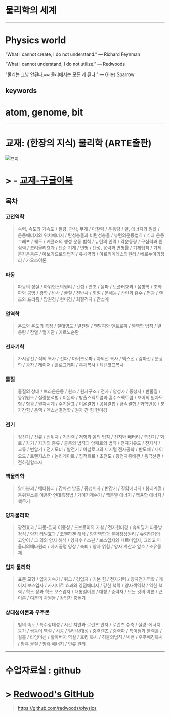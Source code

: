 # 물리학의 세계

---

# Physics world

“What I cannot create, I do not understand.”
— Richard Feynman

“What I cannot understand, I do not utilize.”
— Redwoods

"물리는 그냥 안된다.~~ 물리에서는 모든 게 된다."
— Giles Sparrow

## keywords

# atom, genome, bit

---

# 교재: (한장의 지식) 물리학 (ARTE출판)

![표지](https://misc.ridibooks.com/cover/222001825/xxlarge)

# > - [교재-구글이북](https://books.google.co.kr/books?id=fVgzDwAAQBAJ&pg=PT9&lpg=PT9&dq=%EC%A7%88%EB%9F%89+%EA%B4%80%EC%84%B1+%EB%AC%B4%EA%B2%8C&source=bl&ots=qETYTIeDQa&sig=ACfU3U03GoLroFvgyDAEoghcWkENtb3W6w&hl=ko&sa=X&ved=2ahUKEwiJ2r6e7vjgAhVdyYsBHSwRBLEQ6AEwCnoECAEQAQ#v=onepage&q=%EC%A7%88%EB%9F%89%20%EA%B4%80%EC%84%B1%20%EB%AC%B4%EA%B2%8C&f=false)

## 목차

### 고전역학

> 속력, 속도와 가속도 / 질량, 관성, 무게 / 마찰력 / 운동량 / 일, 에너지와 일률 / 운동에너지와 위치에너지 / 탄성충돌과 비탄성충돌 / 뉴턴의운동법칙 / 식과 운동 그래프 / 궤도 / 케플러의 행성 운동 법칙 / 뉴턴의 인력 / 각운동량 / 구심력과 원심력 / 코리올리효과 / 단순 기계 / 변형 / 탄성, 응력과 변형률 / 기체법칙 / 기체분자운동론 / 아보가드로의법칙 / 유체역학 / 아르키메데스의원리 / 베르누이의정리 / 카오스이론

### 파동

> 파동의 성질 / 하위헌스의원리 / 간섭 / 변조 / 음파 / 도플러효과 / 음향학 / 조화파와 공명 / 광학 / 반사 / 굴절 / 전반사 / 회절 / 분해능 / 산란과 흡수 / 편광 / 렌즈와 프리즘 / 망원경 / 현미경 / 회절격자 / 간섭계

### 열역학

> 온도와 온도의 측정 / 절대영도 / 열전달 / 엔탈피와 엔트로피 / 열역학 법칙 / 열용량 / 잠열 / 열기관 / 카르노순환

### 전자기학

> 가시광선 / 적외 복사 / 전파 / 마이크로파 / 자외선 복사 / 엑스선 / 감마선 / 분광학 /
> 광자 / 레이저 / 홀로그래피 / 흑체복사 / 체렌코프복사

### 물질

> 물질의 상태 / 브라운운동 / 원소 / 원자구조 / 전자 / 양성자 / 중성자 / 반물질 / 동위원소 / 질량분석법 / 이온화 / 방출스펙트럼과 흡수스펙트럼 / 보어의 원자모형 / 형광 / 원자시계 / 주기율표 / 이온결합 / 공유결합 / 금속결합 / 화학반응 / 분자간힘 / 용액 / 엑스선결정학 / 원자 간 힘 현미경

### 전기

> 정전기 / 전류 / 전위차 / 기전력 / 저항과 옴의 법칙 / 전지와 배터리 / 축전기 / 회로 / 자기 / 자기의 종류 / 쿨롱의 법칙과 앙페르의 법칙 / 전자기유도 / 전자석 / 교류 / 변압기 / 전기모터 / 발전기 / 아날로그와 디지털 전자공학 / 반도체 / 다이오드 / 트랜지스터 / 논리게이트 / 집적회로 / 초전도 / 광전자증배관 / 음극선관 / 전하결합소자

### 핵물리학

> 알파붕괴 / 베타붕괴 / 감마선 방출 / 중성미자 / 반감기 / 결합에너지 / 붕괴계열 / 동위원소를 이용한 연대측정법 / 가이거계수기 / 핵분열 에너지 / 핵융합 에너지 / 핵무기

### 양자물리학

> 광전효과 / 파동-입자 이중성 / 드브로이의 가설 / 전자현미경 / 슈뢰딩거 파동방정식 / 양자 터널효과 / 코펜하겐 해석 / 양자역학과 불확정성원리 / 슈뢰딩거의 고양이 / 그 외의 양자 해석 / 양자수 / 스핀 / 보스입자와 페르미입자, 그리고 파울리의배타원리 / 자기공명 영상 / 축퇴 / 양자 얽힘 / 양자 계산과 암호 / 초유동체

### 입자 물리학

> 표준 모형 / 입자가속기 / 쿼크 / 경입자 / 기본 힘 / 전자기력 / 양자전기역학 / 게이지 보스입자 / 카시미르 효과와 영점에너지 / 강한 핵력 / 양자색역학 / 약한 핵력 / 힉스 장과 힉스 보스입자 / 대통일이론 / 대칭 / 중력자 / 모든 것의 이론 / 끈 이론 / 여분의 차원들 / 강입자 충돌기

### 상대성이론과 우주론

> 빛의 속도 / 특수상대성 / 시간 지연과 로런츠 인자 / 로런츠 수축 / 질량-에너지 등가 / 쌍둥이 역설 / 시공 / 일반상대성 / 중력렌즈 / 중력파 / 특이점과 블랙홀 / 웜홀 / 타임머신 / 할아버지 역설 / 호킹 복사 / 허블의법칙 / 빅뱅 / 우주배경복사 / 암흑 물질 / 암흑 에너지 / 인류 원리

---

# 수업자료실 : github

# > [Redwood's GitHub](https://github.com/redwoods/physics)

> https://github.com/redwoods/physics
